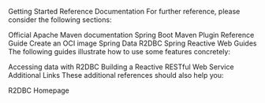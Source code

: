 Getting Started
Reference Documentation
For further reference, please consider the following sections:

Official Apache Maven documentation
Spring Boot Maven Plugin Reference Guide
Create an OCI image
Spring Data R2DBC
Spring Reactive Web
Guides
The following guides illustrate how to use some features concretely:

Accessing data with R2DBC
Building a Reactive RESTful Web Service
Additional Links
These additional references should also help you:

R2DBC Homepage

